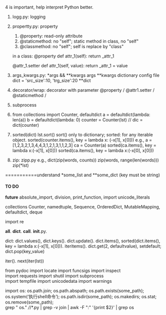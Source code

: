 
4 is important, help interpret Python better. 


1. logg.py:   logging

2. propertty.py:   property  
	1. @property: read-only attribute
	2. @staticmethod: no "self";   static method in class, no "self"
	3. @classmethod: no "self"; self is replace by "class"

	in a class:
	@property
	def attr_1(self):
		return _attr_1

	@attr_1.setter
	def attr_1(self, value):
		return _attr_1 = value


3. args_kwargs.py:   *args && **kwargs
	args
	**kwargs  dictionary
		config file dict = 'src_size':10, 'trg_size':20
		**dict
		
4.  decorator/wrap:
	decorator with parameter
	@property / @attr1.setter / @staticmethod / 

5.  subprocess


6. from collections import Counter, defaultdict
	a = defaultdict(lambda: len(a))
	b = defaultdict(lambda: 0)
	counter = Counter(lst)	// dic = dict(counter)


7. sorted(dict)  lst.sort()
	sort() only to dictionary; sorted: for any iterable object.
	sorted(counter.items(), key = lambda x: (-x[1], x[0]))
	e.g., 
		a = [1,2,3,2,1,3,4,4,3,1,2,1,3,1,1,2,3]
		ca = Counter(a)
		sorted(ca.items(), key = lambda x:(-x[1], x[0]))
		sorted(ca.items(), key = lambda x:(-x[0], x[0]))



8. zip: zipp.py
	e.g., 
		dict(zip(words, counts))
		zip(words, range(len(words)))
		zip(*lst)

===========understand *some_list and **some_dict (key must be string)



#### TO DO ####
__future__   absolute_import, division, print_function, import unicode_literals

collections
	Counter, namedtuple, Sequence, OrderedDict, MutableMapping, defaultdict, deque


import re


__all__.    __dict__.    __call__.   __init__.py. 

dict: dict.values(), dict.keys(). dict.update().   dict.items(),  sorted(dict.items(), key = lambda x:(-x[1], x[0])). iteritems(). dict.get(2, defaultvalue), setdefault;     dict.pop(key_value)


iter().   next(iter(lst)) 


from pydoc import locate
import funcsigs
import inspect   
import requests
import shutil
import subprocess    
import tempfile
import unicodedata
import warnings


import os:  os.path.join; os.path.abspath; os.path.exists(some_path); os.system(‘执行shell命令’);  os.path.isdir(some_path);  os.makedirs;  os.stat;  os.remove(some_path);  
  grep " os\." */*/*.py | grep -v join | awk -F ":" '{print $2}' | grep os  





